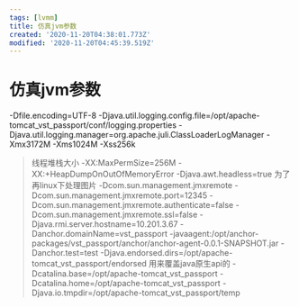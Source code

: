 ```yaml
---
tags: [lvmm]
title: 仿真jvm参数
created: '2020-11-20T04:38:01.773Z'
modified: '2020-11-20T04:45:39.519Z'
---
```


# 仿真jvm参数

-Dfile.encoding=UTF-8
-Djava.util.logging.config.file=/opt/apache-tomcat_vst_passport/conf/logging.properties
-Djava.util.logging.manager=org.apache.juli.ClassLoaderLogManager
-Xmx3172M
-Xms1024M
-Xss256k
>线程堆栈大小
-XX:MaxPermSize=256M
-XX:+HeapDumpOnOutOfMemoryError
-Djava.awt.headless=true
>为了再linux下处理图片
-Dcom.sun.management.jmxremote
-Dcom.sun.management.jmxremote.port=12345
-Dcom.sun.management.jmxremote.authenticate=false
-Dcom.sun.management.jmxremote.ssl=false
-Djava.rmi.server.hostname=10.201.3.67
-Danchor.domainName=vst_passport
-javaagent:/opt/anchor-packages/vst_passport/anchor/anchor-agent-0.0.1-SNAPSHOT.jar
-Danchor.test=test
-Djava.endorsed.dirs=/opt/apache-tomcat_vst_passport/endorsed
>用来覆盖java原生api的
-Dcatalina.base=/opt/apache-tomcat_vst_passport
-Dcatalina.home=/opt/apache-tomcat_vst_passport
-Djava.io.tmpdir=/opt/apache-tomcat_vst_passport/temp 
